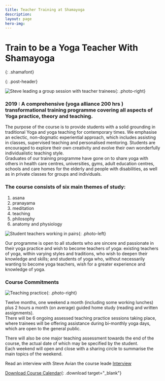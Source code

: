 ```yaml
---
title: Teacher Training at Shamayoga
description:
layout: page
hero-img:
---
```


# Train to be  a Yoga Teacher With Shamayoga
{: .shamafont}

{: .post-header}

![Steve leading a group session with teacher trainees](https://lh3.googleusercontent.com/-heKh2IqZN4U/WyuZjLxiUmI/AAAAAAAABk0/59mPJgiKJ_4UAeA6lbqd__Oe6XPggOBxgCJoC/s0-e30/webphotos9.jpg "Steve leading a group session with teacher trainees"){: .photo-right}

### 2019 : A comprehensive (yoga alliance 200 hrs ) transformational training programme covering all aspects of Yoga practice, theory and teaching.

The purpose of the course is to provide students with a solid grounding in traditional Yoga and yoga teaching for contemporary times. We emphasise an eclectic, non-dogmatic experiential approach, which includes assisting in classes, supervised teaching and personalised mentoring. Students are encouraged to explore their own creativity and evolve their own wonderfully individualistic teaching style.<br>Graduates of our training programme have gone on to share yoga with others in health care centres, universities, gyms, adult education centres, schools and care homes for the elderly and people with disabilities, as well as in private classes for groups and individuals.

### The course consists of six main themes of study:

1. asana
2. pranayama
3. meditation
4. teaching
5. philosophy
6. anatomy and physiology

![Student teachers working in pairs](https://lh3.googleusercontent.com/-spskmmAVP3o/WyvHI_d1IDI/AAAAAAAABmQ/Edbupuv6VOEdGGt74wLuk8hOATbIQc6XACJoC/s250-e30/arrior.jpg "Student teachers working in pairs"){: .photo-left}

Our programme is open to all students who are sincere and passionate in their yoga practice and wish to become teachers of yoga: existing teachers of yoga, within varying styles and traditions, who wish to deepen their knowledge and skills; and students of yoga who, without necessarily wanting to become yoga teachers, wish for a greater experience and knowledge of yoga.

### Course Commitments
![Teaching practice](https://lh3.googleusercontent.com/--H-QJsV1k74/WyvH2hQcnZI/AAAAAAAABm0/A7TaIZV40cAs8Xu1gAuGHoHRMzXRISpTQCJoC/s250-e30/webphotos5.jpg "Teaching practice"){: .photo-right}

Twelve months, one weekend a month (including some working lunches) plus 2 hours a month (on average) guided home study (reading and written assignments).<br>There will be 6 ongoing assessed teaching practice sessions taking place, where trainees will be offering assistance during bi-monthly yoga days, which are open to the general public.



There will also be one major teaching assessment towards the end of the course, the actual date of which may be specified by the student.<br>Each weekend will open and close with a sharing circle to summarise the main topics of the weekend.

Read an interview with Steve Avian the course leade [Interview](./steve-avian/interview/)

[Download Course Calendar](https://downloads.shamayoga.org.uk/yogateaching2019calendar.pdf "Download Course Calendar"){: .download target="_blank"}